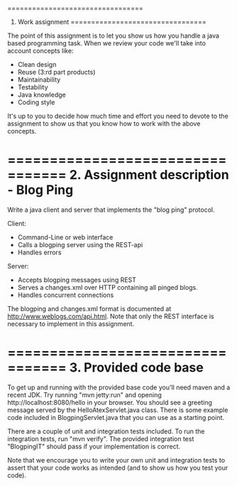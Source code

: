 =================================
1. Work assignment 
=================================

The point of this assignment is to let you show us how you handle a java based programming task. When we review your code we'll take into account concepts like:

 - Clean design
 - Reuse (3:rd part products)
 - Maintainability
 - Testability
 - Java knowledge
 - Coding style

It's up to you to decide how much time and effort you need to devote to the assignment to show us that you know how to work with the above concepts. 

=================================
2. Assignment description - Blog Ping
=================================

Write a java client and server that implements the "blog ping" protocol.

Client:
 - Command-Line or web interface
 - Calls a blogping server using the REST-api
 - Handles errors

Server:
 - Accepts blogping messages using REST
 - Serves a changes.xml over HTTP containing all pinged blogs.
 - Handles concurrent connections

The blogping and changes.xml format is documented at http://www.weblogs.com/api.html. Note that only the REST interface is necessary to implement in this assignment.


=================================
3. Provided code base
=================================

To get up and running with the provided base code you'll need maven and a recent JDK. Try running "mvn jetty:run" and opening http://localhost:8080/hello in your browser. You should see a greeting message served by the HelloAtexServlet.java class. There is some example code included in BlogpingServlet.java that you can use as a starting point.

There are a couple of unit and integration tests included. To run the integration tests, run "mvn verify". The provided integration test "BlogpingIT" should pass if your implementation is correct. 

Note that we encourage you to write your own unit and integration tests to assert that your code works as intended (and to show us how you test your code).
